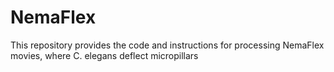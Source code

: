 # NemaFlex
This repository provides the code and instructions for processing NemaFlex movies, where C. elegans deflect micropillars
